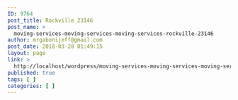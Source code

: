 ```yaml
---
ID: 9764
post_title: Rockville 23146
post_name: >
  moving-services-moving-services-moving-services-rockville-23146
author: mrgabonijeff@gmail.com
post_date: 2018-03-28 01:49:15
layout: page
link: >
  http://localhost/wordpress/moving-services-moving-services-moving-services-rockville-23146/
published: true
tags: [ ]
categories: [ ]
---
```

